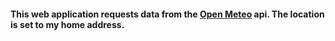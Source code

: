 #### This web application requests data from the [Open Meteo](https://www.open-meteo.com/) api. The location is set to my home address.
